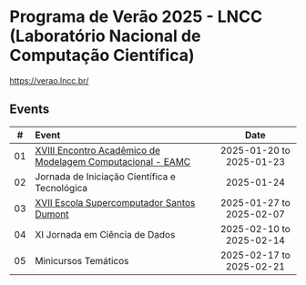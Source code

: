# Programa de Verão 2025 - LNCC (Laboratório Nacional de Computação Científica)


https://verao.lncc.br/

## Events

| # | Event |  | Date |
|:---:|:---|:---|:---:|
| 01 | [XVIII Encontro Acadêmico de Modelagem Computacional - EAMC](https://github.com/cintia-shinoda/events/tree/main/01-LNCC-Programa-Verao-2025/01-Encontro-Academico-Modelagem-Computacional) |  | 2025-01-20 to 2025-01-23 |
| 02 | Jornada de Iniciação Científica e Tecnológica |  | 2025-01-24 |
| 03 | [XVII Escola Supercomputador Santos Dumont](https://github.com/cintia-shinoda/events/tree/main/01-LNCC-Programa-Verao-2025/03-Escola-Supercomputador-Santos-Dumont) |  | 2025-01-27 to 2025-02-07 |
| 04 | XI Jornada em Ciência de Dados |  | 2025-02-10 to 2025-02-14 |
| 05 | Minicursos Temáticos |  | 2025-02-17 to 2025-02-21 |